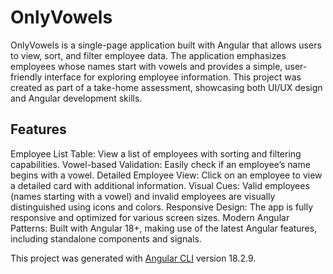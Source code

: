 # OnlyVowels
OnlyVowels is a single-page application built with Angular that allows users to view, sort, and filter employee data. The application emphasizes employees whose names start with vowels and provides a simple, user-friendly interface for exploring employee information. This project was created as part of a take-home assessment, showcasing both UI/UX design and Angular development skills.

## Features
Employee List Table: View a list of employees with sorting and filtering capabilities.
Vowel-based Validation: Easily check if an employee’s name begins with a vowel.
Detailed Employee View: Click on an employee to view a detailed card with additional information.
Visual Cues: Valid employees (names starting with a vowel) and invalid employees are visually distinguished using icons and colors.
Responsive Design: The app is fully responsive and optimized for various screen sizes.
Modern Angular Patterns: Built with Angular 18+, making use of the latest Angular features, including standalone components and signals.


This project was generated with [Angular CLI](https://github.com/angular/angular-cli) version 18.2.9.
